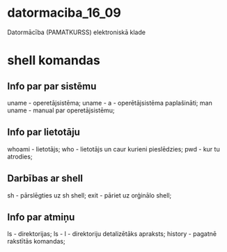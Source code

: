 # datormaciba_16_09
Datormācība (PAMATKURSS) elektroniskā klade
# shell komandas

## Info par par sistēmu
uname - operetājsistēma;
uname - a   - operētājsistēma paplašināti;
man uname - manual par operetājsistēmu;
## Info par lietotāju
whoami - lietotājs;
who - lietotājs un caur kurieni pieslēdzies;
pwd - kur tu atrodies;
## Darbības ar shell
sh - pārslēgties uz sh shell;
exit - pāriet uz orģinālo shell;
## Info par atmiņu
ls - direktorijas;
ls - l   - direktoriju detalizētāks apraksts;
history - pagatnē rakstītās komandas;
